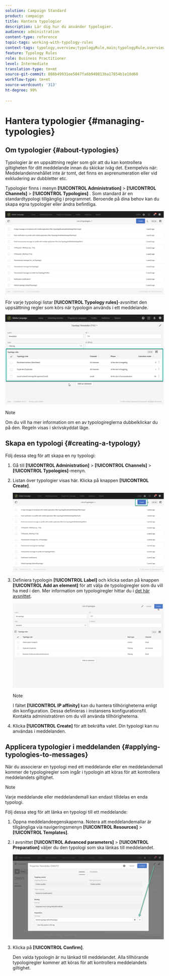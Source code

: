 ```yaml
---
solution: Campaign Standard
product: campaign
title: Hantera typologier
description: Lär dig hur du använder typologier.
audience: administration
content-type: reference
topic-tags: working-with-typology-rules
context-tags: typology,overview;typologyRule,main;typologyRule,overview
feature: Typology Rules
role: Business Practitioner
level: Intermediate
translation-type: tm+mt
source-git-commit: 088b49931ee5047fa6b949813ba17654b1e10d60
workflow-type: tm+mt
source-wordcount: '313'
ht-degree: 99%

---
```



# Hantera typologier {#managing-typologies}

## Om typologier {#about-typologies}

Typologier är en uppsättning regler som gör att du kan kontrollera giltigheten för ditt meddelande innan du skickar iväg det.  Exempelvis när: Meddelandeinnehållet inte är tomt, det finns en avprenumeration eller vid exkludering av dubbletter etc.

Typologier finns i menyn **[!UICONTROL Administration]** > **[!UICONTROL Channels]** > **[!UICONTROL Typologies]** .  Som standard är en standardtypologi tillgänglig i programmet.  Beroende på dina behov kan du skapa egna typologier eller ändra befintliga.

![](assets/typologies-list.png)

För varje typologi listar **[!UICONTROL Typology rules]**-avsnittet den uppsättning regler som körs när typologin används i ett meddelande.

![](assets/typology_typo-rule-list.png)

>[!NOTE]
>
>Om du vill ha mer information om en av typologireglerna dubbelklickar du på den.    Regeln visas i skrivskyddat läge.

## Skapa en typologi {#creating-a-typology}

Följ dessa steg för att skapa en ny typologi:

1. Gå till **[!UICONTROL Administration]** > **[!UICONTROL Channels]** > **[!UICONTROL Typologies]**-menyn.

1. Listan över typologier visas här.  Klicka på knappen **[!UICONTROL Create]**.

   ![](assets/typologies-create.png)

1. Definiera typologin **[!UICONTROL Label]** och klicka sedan på knappen **[!UICONTROL Add an element]** för att välja de typologiregler som du vill ha med i den.  Mer information om typologiregler hittar du i [det här avsnittet](../../sending/using/managing-typology-rules.md).

   ![](assets/typology_addrules.png)

   >[!NOTE]
   >
   >I fältet **[!UICONTROL IP affinity]** kan du hantera tillhörigheterna enligt din konfiguration.  Dessa definieras i instansens konfigurationsfil.  Kontakta administratören om du vill använda tillhörigheterna.

1. Klicka **[!UICONTROL Create]** för att bekräfta valet.  Din typologi kan nu användas i meddelanden.

## Applicera typologier i meddelanden {#applying-typologies-to-messages}

När du associerar en typologi med ett meddelande eller en meddelandemall kommer de typologiregler som ingår i typologin att köras för att kontrollera meddelandets giltighet.

>[!NOTE]
>
>Varje meddelande eller meddelandemall kan endast tilldelas en enda typologi.

Följ dessa steg för att länka en typologi till ett meddelande:

1. Öppna meddelandeegenskaperna.  Notera att meddelandemallar är tillgängliga via navigeringsmenyn **[!UICONTROL Resources]** > **[!UICONTROL Templates]**.

1. I avsnittet **[!UICONTROL Advanced parameters]** > **[!UICONTROL Preparation]** väljer du den typologi som ska länkas till meddelandet.

   ![](assets/typology_message.png)

1. Klicka på **[!UICONTROL Confirm]**.

   Den valda typologin är nu länkad till meddelandet.  Alla tillhörande typologiregler kommer att köras för att kontrollera meddelandets giltighet.
